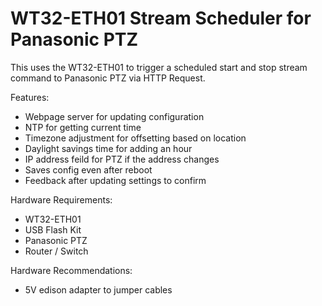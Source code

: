 # WT32-ETH01 Stream Scheduler for Panasonic PTZ

This uses the WT32-ETH01 to trigger a scheduled start and stop stream command to Panasonic PTZ via HTTP Request.

Features:
- Webpage server for updating configuration
- NTP for getting current time
- Timezone adjustment for offsetting based on location
- Daylight savings time for adding an hour
- IP address feild for PTZ if the address changes
- Saves config even after reboot
- Feedback after updating settings to confirm

Hardware Requirements:
- WT32-ETH01
- USB Flash Kit
- Panasonic PTZ
- Router / Switch

Hardware Recommendations:
- 5V edison adapter to jumper cables  

